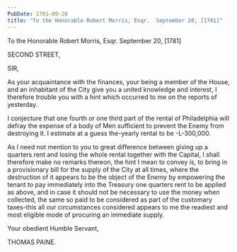 ```yaml
---
PubDate: 1781-09-20
title: "To the Honorable Robert Morris, Esqr.  September 20, [1781]"
---
```


   To the Honorable Robert Morris, Esqr.  September 20, [1781]

   SECOND STREET,

   SIR,

   As your acquaintance with the finances, your being a member of the House,
   and an inhabitant of the City give you a united knowledge and interest, I
   therefore trouble you with a hint which occurred to me on the reports of
   yesterday.

   I conjecture that one fourth or one third part of the rental of
   Philadelphia will defray the expense of a body of Men sufficient to
   prevent the Enemy from destroying it. I estimate at a guess the-yearly
   rental to be -L-300,000.

   As I need not mention to you to great difference between giving up a
   quarters rent and losing the whole rental together with the Capital, I
   shall therefore make no remarks thereon, the hint I mean to convey is, to
   bring in a provisionary bill for the supply of the City at all times,
   where the destruction of it appears to be the object of the Enemy by
   empowering the tenant to pay immediately into the Treasury one quarters
   rent to be applied as above, and in case it should not be necessary to use
   the money when collected, the same so paid to be considered as part of the
   customary taxes-this all our circumstances considered appears to me the
   readiest and most eligible mode of procuring an immediate supply.

   Your obedient Humble Servant,

   THOMAS PAINE.



